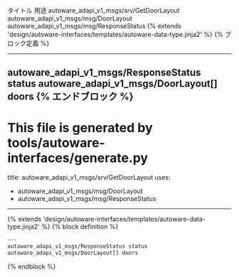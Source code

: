 タイトル	用途
autoware_adapi_v1_msgs/srv/GetDoorLayout
autoware_adapi_v1_msgs/msg/DoorLayout
autoware_adapi_v1_msgs/msg/ResponseStatus
{% extends 'design/autoware-interfaces/templates/autoware-data-type.jinja2' %} {% ブロック定義 %}

---
autoware_adapi_v1_msgs/ResponseStatus status
autoware_adapi_v1_msgs/DoorLayout[] doors
{% エンドブロック %}
---
# This file is generated by tools/autoware-interfaces/generate.py
title: autoware_adapi_v1_msgs/srv/GetDoorLayout
uses:
  - autoware_adapi_v1_msgs/msg/DoorLayout
  - autoware_adapi_v1_msgs/msg/ResponseStatus
---

{% extends 'design/autoware-interfaces/templates/autoware-data-type.jinja2' %}
{% block definition %}

```txt
---
autoware_adapi_v1_msgs/ResponseStatus status
autoware_adapi_v1_msgs/DoorLayout[] doors
```

{% endblock %}

